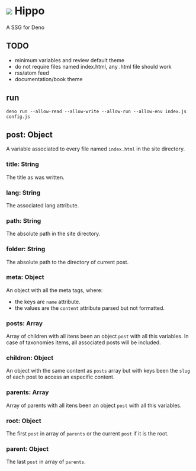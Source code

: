 # ![](docs/favicon.ico) Hippo
A SSG for Deno

## TODO
 - minimum variables and review default theme
 - do not require files named index.html, any .html file should work
 - rss/atom feed
 - documentation/book theme

## run
```
deno run --allow-read --allow-write --allow-run --allow-env index.js config.js
```

## post: Object
A variable associated to every file named `index.html` in the site directory.

### title: String
The title as was written.

### lang: String
The associated lang attribute.

### path: String
The absolute path in the site directory.

### folder: String
The absolute path to the directory of current post.

### meta: Object
An object with all the meta tags, where:
 - the keys are `name` attribute.
 - the values are the `content` attribute parsed but not formatted.

### posts: Array
Array of children with all itens been an object `post` with all this variables.
In case of taxonomies items, all associated posts will be included.

### children: Object
An object with the same content as `posts` array but with keys been the
`slug` of each post to access an especific content.

### parents: Array
Array of parents with all itens been an object `post` with all this variables.

### root: Object
The first `post` in array of `parents` or the current `post` if it is the root.

### parent: Object
The last `post` in array of `parents`.

